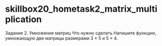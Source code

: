 # skillbox20_hometask2_matrix_multiplication
Задание 2. Умножение матриц Что нужно сделать Напишите функцию, умножающую две матрицы размерами 3 × 5 и 5 × 4.
